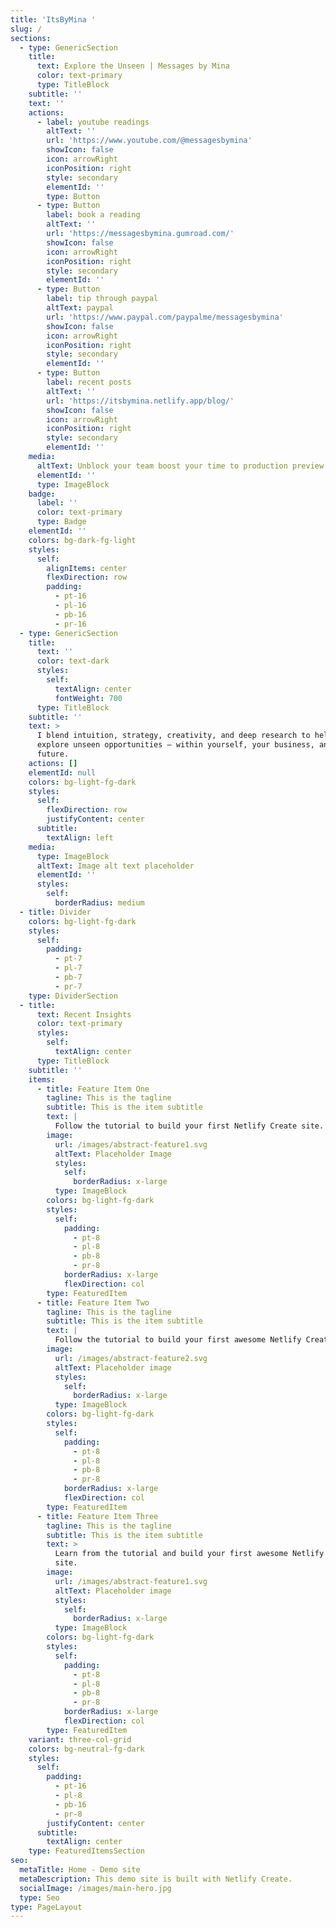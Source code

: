 ```yaml
---
title: 'ItsByMina '
slug: /
sections:
  - type: GenericSection
    title:
      text: Explore the Unseen | Messages by Mina
      color: text-primary
      type: TitleBlock
    subtitle: ''
    text: ''
    actions:
      - label: youtube readings
        altText: ''
        url: 'https://www.youtube.com/@messagesbymina'
        showIcon: false
        icon: arrowRight
        iconPosition: right
        style: secondary
        elementId: ''
        type: Button
      - type: Button
        label: book a reading
        altText: ''
        url: 'https://messagesbymina.gumroad.com/'
        showIcon: false
        icon: arrowRight
        iconPosition: right
        style: secondary
        elementId: ''
      - type: Button
        label: tip through paypal
        altText: paypal
        url: 'https://www.paypal.com/paypalme/messagesbymina'
        showIcon: false
        icon: arrowRight
        iconPosition: right
        style: secondary
        elementId: ''
      - type: Button
        label: recent posts
        altText: ''
        url: 'https://itsbymina.netlify.app/blog/'
        showIcon: false
        icon: arrowRight
        iconPosition: right
        style: secondary
        elementId: ''
    media:
      altText: Unblock your team boost your time to production preview
      elementId: ''
      type: ImageBlock
    badge:
      label: ''
      color: text-primary
      type: Badge
    elementId: ''
    colors: bg-dark-fg-light
    styles:
      self:
        alignItems: center
        flexDirection: row
        padding:
          - pt-16
          - pl-16
          - pb-16
          - pr-16
  - type: GenericSection
    title:
      text: ''
      color: text-dark
      styles:
        self:
          textAlign: center
          fontWeight: 700
      type: TitleBlock
    subtitle: ''
    text: >
      I blend intuition, strategy, creativity, and deep research to help you
      explore unseen opportunities — within yourself, your business, and the
      future.
    actions: []
    elementId: null
    colors: bg-light-fg-dark
    styles:
      self:
        flexDirection: row
        justifyContent: center
      subtitle:
        textAlign: left
    media:
      type: ImageBlock
      altText: Image alt text placeholder
      elementId: ''
      styles:
        self:
          borderRadius: medium
  - title: Divider
    colors: bg-light-fg-dark
    styles:
      self:
        padding:
          - pt-7
          - pl-7
          - pb-7
          - pr-7
    type: DividerSection
  - title:
      text: Recent Insights
      color: text-primary
      styles:
        self:
          textAlign: center
      type: TitleBlock
    subtitle: ''
    items:
      - title: Feature Item One
        tagline: This is the tagline
        subtitle: This is the item subtitle
        text: |
          Follow the tutorial to build your first Netlify Create site.
        image:
          url: /images/abstract-feature1.svg
          altText: Placeholder Image
          styles:
            self:
              borderRadius: x-large
          type: ImageBlock
        colors: bg-light-fg-dark
        styles:
          self:
            padding:
              - pt-8
              - pl-8
              - pb-8
              - pr-8
            borderRadius: x-large
            flexDirection: col
        type: FeaturedItem
      - title: Feature Item Two
        tagline: This is the tagline
        subtitle: This is the item subtitle
        text: |
          Follow the tutorial to build your first awesome Netlify Create site.
        image:
          url: /images/abstract-feature2.svg
          altText: Placeholder image
          styles:
            self:
              borderRadius: x-large
          type: ImageBlock
        colors: bg-light-fg-dark
        styles:
          self:
            padding:
              - pt-8
              - pl-8
              - pb-8
              - pr-8
            borderRadius: x-large
            flexDirection: col
        type: FeaturedItem
      - title: Feature Item Three
        tagline: This is the tagline
        subtitle: This is the item subtitle
        text: >
          Learn from the tutorial and build your first awesome Netlify Create
          site.
        image:
          url: /images/abstract-feature1.svg
          altText: Placeholder image
          styles:
            self:
              borderRadius: x-large
          type: ImageBlock
        colors: bg-light-fg-dark
        styles:
          self:
            padding:
              - pt-8
              - pl-8
              - pb-8
              - pr-8
            borderRadius: x-large
            flexDirection: col
        type: FeaturedItem
    variant: three-col-grid
    colors: bg-neutral-fg-dark
    styles:
      self:
        padding:
          - pt-16
          - pl-8
          - pb-16
          - pr-8
        justifyContent: center
      subtitle:
        textAlign: center
    type: FeaturedItemsSection
seo:
  metaTitle: Home - Demo site
  metaDescription: This demo site is built with Netlify Create.
  socialImage: /images/main-hero.jpg
  type: Seo
type: PageLayout
---
```

